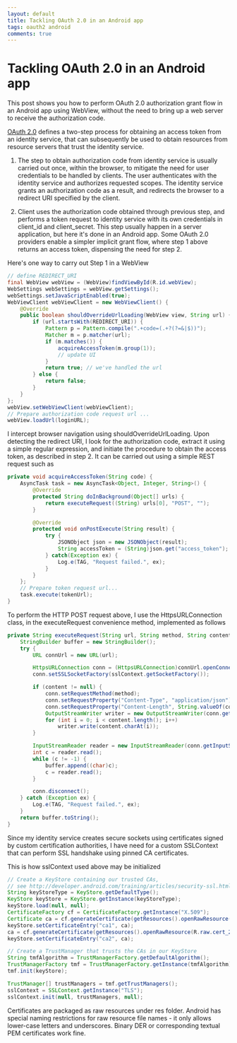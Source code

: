 ```yaml
---
layout: default
title: Tackling OAuth 2.0 in an Android app
tags: oauth2 android
comments: true
---
```

# Tackling OAuth 2.0 in an Android app

This post shows you how to perform OAuth 2.0 authorization grant flow in an Android app using WebView, without the need to bring up a web server to receive the authorization code.

[OAuth 2.0](https://tools.ietf.org/html/rfc6749) defines a two-step process for obtaining an access token from an identity service, that can subsequently be used to obtain resources from resource servers that trust the identity service.

1. The step to obtain authorization code from identity service is usually carried out once, within the browser, to mitigate the need for user credentials to be handled by clients. The user authenticates with the identity service and authorizes requested scopes. The identity service grants an authorization code as a result, and redirects the browser to a redirect URI specified by the client.

2. Client uses the authorization code obtained through previous step, and performs a token request to identity service with its own credentials in client_id and client_secret. This step usually happen in a server application, but here it's done in an Android app. Some OAuth 2.0 providers enable a simpler implicit grant flow, where step 1 above returns an access token, dispensing the need for step 2.

Here's one way to carry out Step 1 in a WebView

```java
// define REDIRECT_URI
final WebView webView = (WebView)findViewById(R.id.webView);
WebSettings webSettings = webView.getSettings();
webSettings.setJavaScriptEnabled(true);
WebViewClient webViewClient = new WebViewClient() {
    @Override
    public boolean shouldOverrideUrlLoading(WebView view, String url) {
        if (url.startsWith(REDIRECT_URI)) {
            Pattern p = Pattern.compile(".+code=(.+?(?=&|$))");
            Matcher m = p.matcher(url);
            if (m.matches()) {
                acquireAccessToken(m.group(1));
                // update UI
            }
            return true; // we've handled the url
        } else {
            return false;
        }
    }
};
webView.setWebViewClient(webViewClient);
// Prepare authorization code request url ...
webView.loadUrl(loginURL);
```

I intercept browser navigation using shouldOverrideUrlLoading. Upon detecting the redirect URI, I look for the authorization code, extract it using a simple regular expression, and initiate the procedure to obtain the access token, as described in step 2\. It can be carried out using a simple REST request such as

```java
private void acquireAccessToken(String code) {
    AsyncTask task = new AsyncTask<Object, Integer, String>() {
        @Override
        protected String doInBackground(Object[] urls) {
            return executeRequest((String) urls[0], "POST", "");
        }

        @Override
        protected void onPostExecute(String result) {
            try {
                JSONObject json = new JSONObject(result);
                String accessToken = (String)json.get("access_token");
            } catch(Exception ex) {
                Log.e(TAG, "Request failed.", ex);
            }
        }
    };
    // Prepare token request url...
    task.execute(tokenUrl);
}
```

To perform the HTTP POST request above, I use the HttpsURLConnection class, in the executeRequest convenience method, implemented as follows

```java
private String executeRequest(String url, String method, String content) {
    StringBuilder buffer = new StringBuilder();
    try {
        URL connUrl = new URL(url);

        HttpsURLConnection conn = (HttpsURLConnection)connUrl.openConnection();
        conn.setSSLSocketFactory(sslContext.getSocketFactory());

        if (content != null) {
            conn.setRequestMethod(method);
            conn.setRequestProperty("Content-Type", "application/json");
            conn.setRequestProperty("Content-Length", String.valueOf(content.length()));
            OutputStreamWriter writer = new OutputStreamWriter(conn.getOutputStream());
            for (int i = 0; i < content.length(); i++)
                writer.write(content.charAt(i));
        }

        InputStreamReader reader = new InputStreamReader(conn.getInputStream());
        int c = reader.read();
        while (c != -1) {
            buffer.append((char)c);
            c = reader.read();
        }

        conn.disconnect();
    } catch (Exception ex) {
        Log.e(TAG, "Request failed.", ex);
    }
    return buffer.toString();
}
```

Since my identity service creates secure sockets using certificates signed by custom certification authorities, I have need for a custom SSLContext that can perform SSL handshake using pinned CA certificates.

This is how sslContext used above may be initialized

```java
// Create a KeyStore containing our trusted CAs,
// see http://developer.android.com/training/articles/security-ssl.html
String keyStoreType = KeyStore.getDefaultType();
KeyStore keyStore = KeyStore.getInstance(keyStoreType);
keyStore.load(null, null);
CertificateFactory cf = CertificateFactory.getInstance("X.509");
Certificate ca = cf.generateCertificate(getResources().openRawResource(R.raw.cert_1));
keyStore.setCertificateEntry("ca1", ca);
ca = cf.generateCertificate(getResources().openRawResource(R.raw.cert_2));
keyStore.setCertificateEntry("ca2", ca);

// Create a TrustManager that trusts the CAs in our KeyStore
String tmfAlgorithm = TrustManagerFactory.getDefaultAlgorithm();
TrustManagerFactory tmf = TrustManagerFactory.getInstance(tmfAlgorithm);
tmf.init(keyStore);

TrustManager[] trustManagers = tmf.getTrustManagers();
sslContext = SSLContext.getInstance("TLS");
sslContext.init(null, trustManagers, null);
```

Certificates are packaged as raw resources under res folder. Android has special naming restrictions for raw resource file names - it only allows lower-case letters and underscores. Binary DER or corresponding textual PEM certificates work fine.
